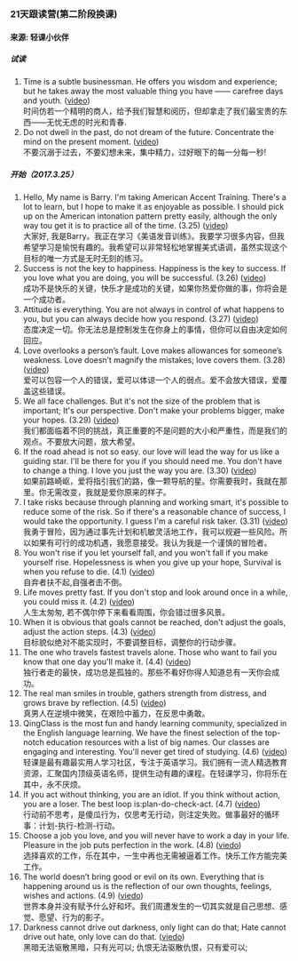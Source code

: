 ### 21天跟读营(第二阶段换课)
#### 来源: 轻课小伙伴
##### 试读
1. Time is a subtle businessman. He offers you wisdom and experience; but he takes away the most valuable thing you have —— carefree days and youth. ([video](https://www.qingclass.com/channel/h5_g21/?c=detail&id=7367705c-8298-4bac-8aea-4cda9bd0802b))  
时间仿若一个精明的商人，给予我们智慧和阅历，但却拿走了我们最宝贵的东西——无忧无虑的时光和青春. 
2. Do not dwell in the past, do not dream of the future. Concentrate the mind on the present moment. ([video](https://www.qingclass.com/channel/h5_g21/?c=detail&id=dc87ba57-d8b2-4a19-853c-def499382f48))  
不要沉溺于过去，不要幻想未来，集中精力，过好眼下的每一分每一秒!  

##### 开始（2017.3.25）
1. Hello, My name is Barry. I'm taking American Accent Training. There's a lot to learn, but I hope to make it as enjoyable as possible. I should pick up on the American intonation pattern pretty easily, although the only way tou get it is to practice all of the time. (3.25) ([video](https://www.qingclass.com/channel/h5_g21/?c=detail&id=d39ed343-5161-498d-972d-f23a930017a7))  
大家好, 我是Barry。我正在学习《美语发音训练》。我要学习很多内容，但我希望学习是愉悦有趣的。我希望可以非常轻松地掌握美式语调，虽然实现这个目标的唯一方式是无时无刻的练习。  
2. Success is not the key to happiness. Happiness is the key to success. If you love what you are doing, you will be successful. (3.26) ([video](https://www.qingclass.com/channel/h5_g21/?c=detail&id=d0d1ba42-f5b1-4c06-ab17-12a992b3ef4e))  
成功不是快乐的关键，快乐才是成功的关键，如果你热爱你做的事，你将会是一个成功者。
3. Attitude is everything. You are not always in control of what happens to you, but you can always decide how you respond. (3.27) ([video](https://www.qingclass.com/channel/h5_g21/?c=detail&id=65d4a764-eafe-4a2e-a320-ee4b8ad8d1c7&winzoom=1))  
态度决定一切。你无法总是控制发生在你身上的事情，但你可以自由决定如何回应。
4. Love overlooks a person’s fault. Love makes allowances for someone’s weakness. Love doesn’t magnify the mistakes; love covers them. (3.28) ([video](https://www.qingclass.com/channel/h5_g21/?c=detail&id=64a802ce-c487-48b6-87ec-e42d64725381&winzoom=1))  
爱可以包容一个人的错误，爱可以体谅一个人的弱点。爱不会放大错误，爱覆盖这些错误。
5. We all face challenges. But it's not the size of the problem that is important; It's our perspective. Don't make your problems bigger, make your hopes. (3.29) ([video](https://www.qingclass.com/channel/h5_g21/?winzoom=1&id=1bb9f6e7-a2a5-4315-b404-7dbd07a5e445&c=detail&code=041aAMH30Ic20G14jqK30V6uH30aAMH0&state=STATE))  
我们都面临着不同的挑战，真正重要的不是问题的大小和严重性，而是我们的观点。不要放大问题，放大希望。
6. If the road ahead is not so easy. our love will lead the way for us like a guiding star. I'll be there for you if you should need me. You don't have to change a thing. I love you just the way you are. (3.30) ([video](https://www.qingclass.com/channel/h5_g21/?winzoom=1&id=12f072ab-6a15-4cf4-a51c-e1e4a98b426d&c=detail&code=011W5JFd2uaGaC0EDVGd2QaYFd2W5JFw&state=STATE))  
如果前路崎岖，爱将指引我们的路，像一颗导航的星。你需要我时，我就在那里。你无需改变，我就是爱你原来的样子。
7. I take risks because through planning and working smart, it's possible to reduce some of the risk. So if there's a reasonable chance of success, I would take the opportunity. I guess I'm a careful risk taker. (3.31) ([video](https://www.qingclass.com/channel/h5_g21/?winzoom=1&id=5982bfa8-e442-48ac-ab04-0cd39e7faeec&c=detail&code=0116XVOi0B7V5k1nt4Ri0TcVOi06XVOb&state=STATE))  
我勇于冒险，因为通过事先计划和机敏灵活地工作，我可以规避一些风险。所以如果有可行的成功机遇，我愿意接受。我认为我是一个谨慎的冒险者。
8. You won't rise if you let yourself fall, and you won't fall if you make yourself rise. Hopelessness is when you give up your hope, Survival is when you refuse to die. (4.1) ([video](https://www.qingclass.com/channel/h5_g21/?id=33c0a416-5eb9-4ba7-a93d-44d68c4bc343&c=detail&code=021aZ55H0Xu58i2hrQ5H0kPL4H0aZ556&state=STATE))  
自弃者扶不起,自强者击不倒。  
9. Life moves pretty fast. If you don't stop and look around once in a while, you could miss it. (4.2) ([video](https://www.qingclass.com/channel/h5_g21/?id=13250a1f-841e-4792-b8eb-7db80415fbe3&c=detail&code=04118CBt1W5zp905gJyt1NiGBt118CBV&state=STATE))  
人生太匆匆, 若不偶尔停下来看看周围，你会错过很多风景。
10. When it is obvious that goals cannot be reached, don't adjust the goals, adjust the action steps. (4.3) ([video](https://www.qingclass.com/channel/h5_g21/?id=2a63c7cd-9863-49ee-a247-f7b13ac61477&c=detail&code=0112HjCd03r2mw1tVfCd0NVsCd02HjCe&state=STATE))  
目标貌似绝对不能实现时，不要调整目标，调整你的行动步骤。
11. The one who travels fastest travels alone. Those who want to fail you know that one day you'll make it. (4.4) ([video](https://www.qingclass.com/channel/h5_g21/?c=detail&id=1b71687f-182c-40fa-9dc5-24823dd45c4c&code=011J8maT0exxAU18DdaT0hKzaT0J8maD&state=STATE))  
独行者走的最快，成功总是孤独的。那些不看好你得人知道总有一天你会成功。
12. The real man smiles in trouble, gathers strength from distress, and grows brave by reflection. (4.5) ([video](https://www.qingclass.com/channel/h5_g21/?id=7f8b2781-95cb-473a-8b05-52b3c9a17ed3&c=detail&code=0211RFDu0i4J2d19lxEu0blBDu01RFDp&state=STATE))  
真男人在逆境中微笑，在艰险中蓄力，在反思中勇敢。
13. QingClass is the most fun and handy learning community, specialized in the English language learning. We have the finest selection of the top-notch education resources with a list of big names. Our classes are engaging and interesting. You'll never get tired of studying. (4.6) ([video](https://www.qingclass.com/channel/h5_g21/?c=detail&id=848292b8-af03-41c2-9819-4486283909f3))  
轻课是最有趣最实用人学习社区，专注于英语学习。我们拥有一流人精选教育资源，汇聚国内顶级英语名师，提供生动有趣的课程。在轻课学习，你将乐在其中，永不厌烦。
14. If you act without thinking, you are an idiot. If you think without action, you are a loser. The best loop is:plan-do-check-act. (4.7) ([video](https://www.qingclass.com/channel/h5_g21/?id=c9312113-fd8f-4ba3-806a-98d5430cd3f8&c=detail&code=001cGuts0JFNSc1d8Qss0QwCts0cGutL&state=STATE))  
行动前不思考，是傻瓜行为，仅思考无行动，则注定失败。做事最好的循环事：计划-执行-检测-行动。
15. Choose a job you love, and you will never have to work a day in your life. Pleasure in the job puts perfection in the work. (4.8) ([viedo](https://www.qingclass.com/channel/h5_g21/?id=e2011f0f-2a7c-41d3-a6d2-314db883ced8&c=detail&code=031MrNTq1AinIp0ew5Rq1gD1Uq1MrNTC&state=STATE))  
选择喜欢的工作，乐在其中，一生中再也无需被逼着工作。快乐工作方能完美工作。
16. The world doesn’t bring good or evil on its own. Everything that is happening around us is the reflection of our own thoughts, feelings, wishes and actions. (4.9) ([viedo](https://www.qingclass.com/channel/h5_g21/?id=a65bb02e-5cc9-4379-beaf-b59e6bdede72&c=detail&code=051zrmWj1SOp1j065tWj1qK6Wj1zrmW6&state=STATE))  
世界本身并没有赋予什么好和坏。我们周遭发生的一切其实就是自己思想、感觉、愿望、行为的影子。
17. Darkness cannot drive out darkness, only light can do that; Hate cannot drive out hate, only love can do that. ([viedo](https://www.qingclass.com/channel/h5_g21/?c=detail&id=15c52872-8907-4971-a11a-b2d3a795626b))  
黑暗无法驱散黑暗，只有光可以; 仇恨无法驱散仇恨，只有爱可以;